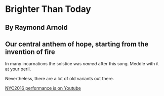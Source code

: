 #  Brighter Than Today

## By Raymond Arnold
## Our central anthem of hope, starting from the invention of fire

In many incarnations the solstice was *named* after this song.  Meddle
with it at your peril.

Nevertheless, there are a lot of old variants out there.

[NYC2016 performance is on Youtube](https://www.youtube.com/watch?v=J_Gz9_mIcPs&index=4&list=PL2kAZU4YexD8EtbrNfI6RP0rjsTAIYwK6)